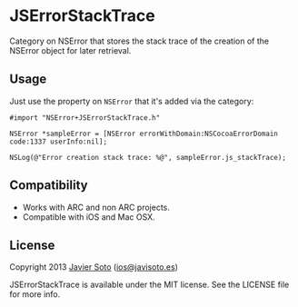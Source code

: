 JSErrorStackTrace
=================

Category on NSError that stores the stack trace of the creation of the NSError object for later retrieval.

## Usage

Just use the property on `NSError` that it's added via the category:

```objc
#import "NSError+JSErrorStackTrace.h"

NSError *sampleError = [NSError errorWithDomain:NSCocoaErrorDomain code:1337 userInfo:nil];

NSLog(@"Error creation stack trace: %@", sampleError.js_stackTrace);
```

## Compatibility
- Works with ARC and non ARC projects.
- Compatible with iOS and Mac OSX.

## License
Copyright 2013 [Javier Soto](http://twitter.com/javisoto) (ios@javisoto.es)

JSErrorStackTrace is available under the MIT license. See the LICENSE file for more info.
